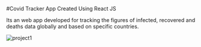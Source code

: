 #Covid Tracker App Created Using React JS

Its an web app developed for tracking the figures of infected, recovered and deaths data globally and based on specific countries.

![project1](https://user-images.githubusercontent.com/53965560/105036549-ba237180-5a84-11eb-9038-1d85de356ec3.jpg)

